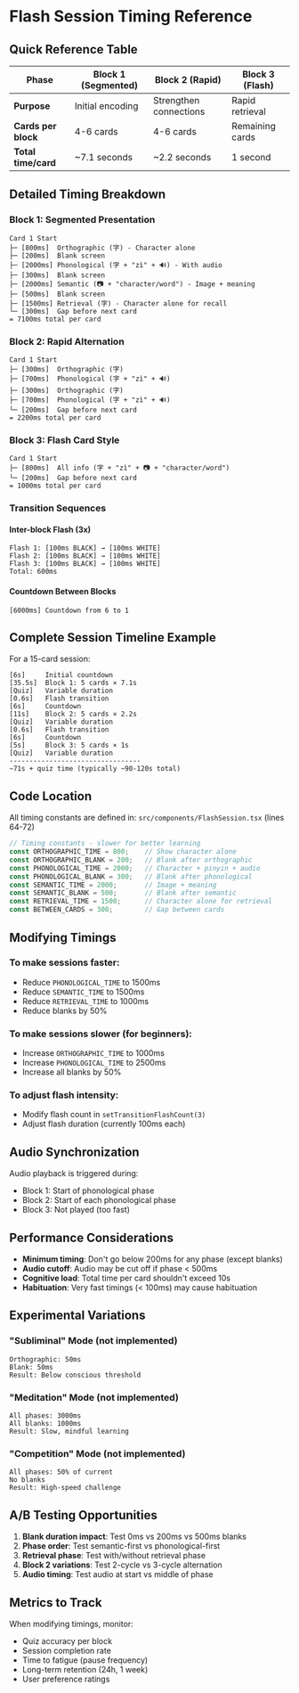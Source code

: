 # Flash Session Timing Reference

## Quick Reference Table

| Phase | Block 1 (Segmented) | Block 2 (Rapid) | Block 3 (Flash) |
|-------|-------------------|----------------|----------------|
| **Purpose** | Initial encoding | Strengthen connections | Rapid retrieval |
| **Cards per block** | 4-6 cards | 4-6 cards | Remaining cards |
| **Total time/card** | ~7.1 seconds | ~2.2 seconds | 1 second |

## Detailed Timing Breakdown

### Block 1: Segmented Presentation
```
Card 1 Start
├─ [800ms]  Orthographic (字) - Character alone
├─ [200ms]  Blank screen
├─ [2000ms] Phonological (字 + "zì" + 🔊) - With audio
├─ [300ms]  Blank screen  
├─ [2000ms] Semantic (📷 + "character/word") - Image + meaning
├─ [500ms]  Blank screen
├─ [1500ms] Retrieval (字) - Character alone for recall
└─ [300ms]  Gap before next card
= 7100ms total per card
```

### Block 2: Rapid Alternation
```
Card 1 Start
├─ [300ms]  Orthographic (字)
├─ [700ms]  Phonological (字 + "zì" + 🔊)
├─ [300ms]  Orthographic (字)
├─ [700ms]  Phonological (字 + "zì" + 🔊)
└─ [200ms]  Gap before next card
= 2200ms total per card
```

### Block 3: Flash Card Style
```
Card 1 Start
├─ [800ms]  All info (字 + "zì" + 📷 + "character/word")
└─ [200ms]  Gap before next card
= 1000ms total per card
```

### Transition Sequences

#### Inter-block Flash (3x)
```
Flash 1: [100ms BLACK] → [100ms WHITE]
Flash 2: [100ms BLACK] → [100ms WHITE]  
Flash 3: [100ms BLACK] → [100ms WHITE]
Total: 600ms
```

#### Countdown Between Blocks
```
[6000ms] Countdown from 6 to 1
```

## Complete Session Timeline Example

For a 15-card session:
```
[6s]     Initial countdown
[35.5s]  Block 1: 5 cards × 7.1s
[Quiz]   Variable duration
[0.6s]   Flash transition
[6s]     Countdown
[11s]    Block 2: 5 cards × 2.2s  
[Quiz]   Variable duration
[0.6s]   Flash transition
[6s]     Countdown
[5s]     Block 3: 5 cards × 1s
[Quiz]   Variable duration
---------------------------------
~71s + quiz time (typically ~90-120s total)
```

## Code Location

All timing constants are defined in:
`src/components/FlashSession.tsx` (lines 64-72)

```typescript
// Timing constants - slower for better learning
const ORTHOGRAPHIC_TIME = 800;    // Show character alone
const ORTHOGRAPHIC_BLANK = 200;   // Blank after orthographic
const PHONOLOGICAL_TIME = 2000;   // Character + pinyin + audio
const PHONOLOGICAL_BLANK = 300;   // Blank after phonological  
const SEMANTIC_TIME = 2000;       // Image + meaning
const SEMANTIC_BLANK = 500;       // Blank after semantic
const RETRIEVAL_TIME = 1500;      // Character alone for retrieval
const BETWEEN_CARDS = 300;        // Gap between cards
```

## Modifying Timings

### To make sessions faster:
- Reduce `PHONOLOGICAL_TIME` to 1500ms
- Reduce `SEMANTIC_TIME` to 1500ms
- Reduce `RETRIEVAL_TIME` to 1000ms
- Reduce blanks by 50%

### To make sessions slower (for beginners):
- Increase `ORTHOGRAPHIC_TIME` to 1000ms
- Increase `PHONOLOGICAL_TIME` to 2500ms
- Increase all blanks by 50%

### To adjust flash intensity:
- Modify flash count in `setTransitionFlashCount(3)`
- Adjust flash duration (currently 100ms each)

## Audio Synchronization

Audio playback is triggered during:
- Block 1: Start of phonological phase
- Block 2: Start of each phonological phase
- Block 3: Not played (too fast)

## Performance Considerations

- **Minimum timing**: Don't go below 200ms for any phase (except blanks)
- **Audio cutoff**: Audio may be cut off if phase < 500ms
- **Cognitive load**: Total time per card shouldn't exceed 10s
- **Habituation**: Very fast timings (< 100ms) may cause habituation

## Experimental Variations

### "Subliminal" Mode (not implemented)
```
Orthographic: 50ms
Blank: 50ms
Result: Below conscious threshold
```

### "Meditation" Mode (not implemented)
```
All phases: 3000ms
All blanks: 1000ms
Result: Slow, mindful learning
```

### "Competition" Mode (not implemented)
```
All phases: 50% of current
No blanks
Result: High-speed challenge

```

## A/B Testing Opportunities

1. **Blank duration impact**: Test 0ms vs 200ms vs 500ms blanks
2. **Phase order**: Test semantic-first vs phonological-first
3. **Retrieval phase**: Test with/without retrieval phase
4. **Block 2 variations**: Test 2-cycle vs 3-cycle alternation
5. **Audio timing**: Test audio at start vs middle of phase

## Metrics to Track

When modifying timings, monitor:
- Quiz accuracy per block
- Session completion rate
- Time to fatigue (pause frequency)
- Long-term retention (24h, 1 week)
- User preference ratings